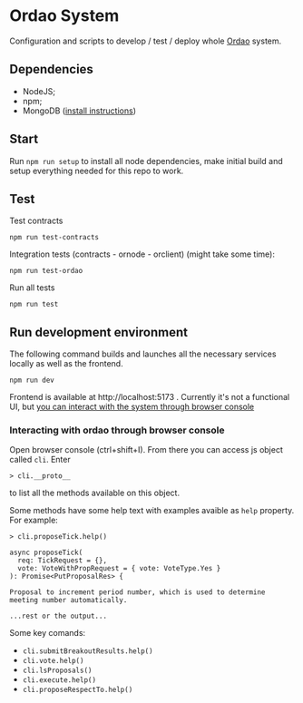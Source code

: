 # Ordao System

Configuration and scripts to develop / test / deploy whole [Ordao](./ordao/) system.

## Dependencies
* NodeJS;
* npm;
* MongoDB ([install instructions](https://www.mongodb.com/docs/manual/administration/install-community/#std-label-install-mdb-community-edition))

## Start
Run `npm run setup` to install all node dependencies, make initial build and setup everything needed for this repo to work.

## Test
Test contracts
```
npm run test-contracts
```

Integration tests (contracts - ornode - orclient) (might take some time):
```
npm run test-ordao
```

Run all tests
```
npm run test
```

## Run development environment
The following command builds and launches all the necessary services locally as well as the frontend.
```
npm run dev
```

Frontend is available at http://localhost:5173 . Currently it's not a functional UI, but [you can interact with the system through browser console](#interacting-with-ordao-through-browser-console)

### Interacting with ordao through browser console
Open browser console (ctrl+shift+I). From there you can access js object called `cli`. Enter 
```
> cli.__proto__
```
to list all the methods available on this object.

Some methods have some help text with examples avaible as `help` property. For example:
```
> cli.proposeTick.help()

async proposeTick(
  req: TickRequest = {},
  vote: VoteWithPropRequest = { vote: VoteType.Yes }
): Promise<PutProposalRes> {

Proposal to increment period number, which is used to determine meeting number automatically.

...rest or the output...

```

Some key comands:
* `cli.submitBreakoutResults.help()`
* `cli.vote.help()`
* `cli.lsProposals()`
* `cli.execute.help()`
* `cli.proposeRespectTo.help()`

<!-- TODO: document issue with browser restarting -->




